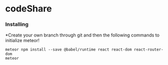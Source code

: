 # codeShare


### Installing
*Create your own branch through git and then the following commands to initialize meteor!

```
meteor npm install --save @babel/runtime react react-dom react-router-dom
meteor
```
